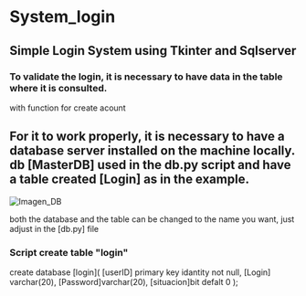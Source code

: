# System_login

## Simple Login System using Tkinter and Sqlserver

### To validate the login, it is necessary to have data in the table where it is consulted.

with function for create acount


## For it to work properly, it is necessary to have a database server installed on the machine locally. db [MasterDB] used in the db.py script and have a table created [Login] as in the example.

![Imagen_DB](https://github.com/santosgv/System_login/blob/master/db.png)




both the database and the table can be changed to the name you want, just adjust in the [db.py] file


### Script create table "login"

create database [login](
    [userID] primary key idantity not null,
    [Login] varchar(20),
    [Password]varchar(20),
    [situacion]bit defalt 0
);
